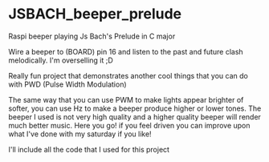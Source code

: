 # JSBACH_beeper_prelude
Raspi beeper playing Js Bach's Prelude in C major



Wire a beeper to (BOARD) pin 16 and listen to the past and future clash melodically. I'm overselling it ;D



Really fun project that demonstrates another cool things that you can do with PWD (Pulse Width Modulation)

The same way that you can use PWM to make lights appear brighter of softer, you can use Hz to make a beeper produce higher or lower tones. The beeper I used is not very high quality and a higher quality beeper will render much better music. Here you go! if you feel driven you can improve upon what I've done with my saturday if you like!


I'll include all the code that I used for this project

